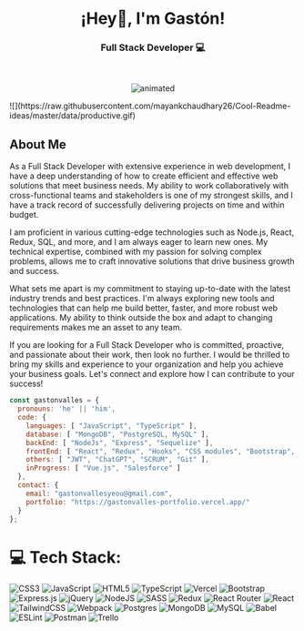 <h1 align="center">¡Hey👋, I'm Gastón!</h1>
<h3 align="center">Full Stack Developer 💻</h3><br/>
<p align="center">
  <img src="https://raw.githubusercontent.com/mayankchaudhary26/Cool-Readme-ideas/master/data/productive.gif" alt="animated" />
</p>
![](https://raw.githubusercontent.com/mayankchaudhary26/Cool-Readme-ideas/master/data/productive.gif)

<h2>About Me</h2>
<p>
  As a Full Stack Developer with extensive experience in web development, I have a deep understanding of how to create efficient and effective web solutions that meet business needs. My ability to work collaboratively with cross-functional teams and stakeholders is one of my strongest skills, and I have a track record of successfully delivering projects on time and within budget.

I am proficient in various cutting-edge technologies such as Node.js, React, Redux, SQL, and more, and I am always eager to learn new ones. My technical expertise, combined with my passion for solving complex problems, allows me to craft innovative solutions that drive business growth and success.

What sets me apart is my commitment to staying up-to-date with the latest industry trends and best practices. I'm always exploring new tools and technologies that can help me build better, faster, and more robust web applications. My ability to think outside the box and adapt to changing requirements makes me an asset to any team.

If you are looking for a Full Stack Developer who is committed, proactive, and passionate about their work, then look no further. I would be thrilled to bring my skills and experience to your organization and help you achieve your business goals. Let's connect and explore how I can contribute to your success!
</p>  
 
```js
const gastonvalles = {
  pronouns: 'he' || 'him',
  code: {
    languages: [ "JavaScript", "TypeScript" ],
    database: [ "MongoDB", "PostgreSQL, MySQL" ],
    backEnd: [ "NodeJs", "Express", "Sequelize" ],
    frontEnd: [ "React", "Redux", "Hooks", "CSS modules", "Bootstrap", "TailwindCSS", "Webpack" ],
    others: [ "JWT", "ChatGPT", "SCRUM", "Git" ],
    inProgress: [ "Vue.js", "Salesforce" ]
  },
  contact: {
    email: "gastonvallesyeou@gmail.com",
    portfolio: "https://gastonvalles-portfolio.vercel.app/"
  }
};
```

# 💻 Tech Stack:
![CSS3](https://img.shields.io/badge/css3-%231572B6.svg?style=for-the-badge&logo=css3&logoColor=white) ![JavaScript](https://img.shields.io/badge/javascript-%23323330.svg?style=for-the-badge&logo=javascript&logoColor=%23F7DF1E) ![HTML5](https://img.shields.io/badge/html5-%23E34F26.svg?style=for-the-badge&logo=html5&logoColor=white) ![TypeScript](https://img.shields.io/badge/typescript-%23007ACC.svg?style=for-the-badge&logo=typescript&logoColor=white) ![Vercel](https://img.shields.io/badge/vercel-%23000000.svg?style=for-the-badge&logo=vercel&logoColor=white) ![Bootstrap](https://img.shields.io/badge/bootstrap-%23563D7C.svg?style=for-the-badge&logo=bootstrap&logoColor=white) ![Express.js](https://img.shields.io/badge/express.js-%23404d59.svg?style=for-the-badge&logo=express&logoColor=%2361DAFB) ![jQuery](https://img.shields.io/badge/jquery-%230769AD.svg?style=for-the-badge&logo=jquery&logoColor=white) ![NodeJS](https://img.shields.io/badge/node.js-6DA55F?style=for-the-badge&logo=node.js&logoColor=white) ![SASS](https://img.shields.io/badge/SASS-hotpink.svg?style=for-the-badge&logo=SASS&logoColor=white) ![Redux](https://img.shields.io/badge/redux-%23593d88.svg?style=for-the-badge&logo=redux&logoColor=white) ![React Router](https://img.shields.io/badge/React_Router-CA4245?style=for-the-badge&logo=react-router&logoColor=white) ![React](https://img.shields.io/badge/react-%2320232a.svg?style=for-the-badge&logo=react&logoColor=%2361DAFB) ![TailwindCSS](https://img.shields.io/badge/tailwindcss-%2338B2AC.svg?style=for-the-badge&logo=tailwind-css&logoColor=white) ![Webpack](https://img.shields.io/badge/webpack-%238DD6F9.svg?style=for-the-badge&logo=webpack&logoColor=black) ![Postgres](https://img.shields.io/badge/postgres-%23316192.svg?style=for-the-badge&logo=postgresql&logoColor=white) ![MongoDB](https://img.shields.io/badge/MongoDB-%234ea94b.svg?style=for-the-badge&logo=mongodb&logoColor=white) ![MySQL](https://img.shields.io/badge/mysql-%2300f.svg?style=for-the-badge&logo=mysql&logoColor=white) ![Babel](https://img.shields.io/badge/Babel-F9DC3e?style=for-the-badge&logo=babel&logoColor=black) ![ESLint](https://img.shields.io/badge/ESLint-4B3263?style=for-the-badge&logo=eslint&logoColor=white) ![Postman](https://img.shields.io/badge/Postman-FF6C37?style=for-the-badge&logo=postman&logoColor=white) ![Trello](https://img.shields.io/badge/Trello-%23026AA7.svg?style=for-the-badge&logo=Trello&logoColor=white)
